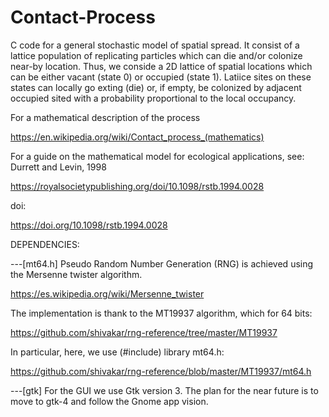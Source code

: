 # Contact-Process

C code for a general stochastic model of spatial spread. It consist of a lattice population of replicating particles which can die and/or colonize near-by location. Thus, we conside a 2D lattice of spatial locations which can be either vacant (state 0) or occupied (state 1). Latiice sites on these states can locally go exting (die) or, if empty, be colonized by adjacent occupied sited with a probability proportional to the local occupancy.

For a mathematical description of the process

https://en.wikipedia.org/wiki/Contact_process_(mathematics)

For a guide on the mathematical model for ecological applications, see: Durrett and Levin, 1998

https://royalsocietypublishing.org/doi/10.1098/rstb.1994.0028

doi:

https://doi.org/10.1098/rstb.1994.0028





DEPENDENCIES:

---[mt64.h]
Pseudo Random Number Generation (RNG) is achieved using the Mersenne twister algorithm.

https://es.wikipedia.org/wiki/Mersenne_twister

The implementation is thank to the MT19937 algorithm, which for 64 bits:

https://github.com/shivakar/rng-reference/tree/master/MT19937

In particular, here, we use (#include) library mt64.h:

https://github.com/shivakar/rng-reference/blob/master/MT19937/mt64.h

---[gtk]
For the GUI we use Gtk version 3. The plan for the near future is to move to gtk-4 and follow the Gnome app vision.
